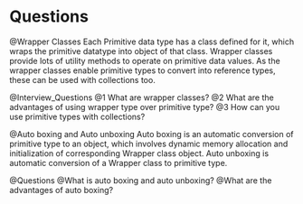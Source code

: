 # Questions
 @Wrapper Classes
Each Primitive data type has a class defined for it, which wraps the primitive datatype into
object of that class. Wrapper classes provide lots of utility methods to operate on primitive
data values. As the wrapper classes enable primitive types to convert into reference types,
these can be used with collections too.



 



@Interview_Questions
 @1   What are wrapper classes?
 @2   What are the advantages of using wrapper type over primitive type?
 @3   How can you use primitive types with collections?




@Auto boxing and Auto unboxing
Auto boxing is an automatic conversion of primitive type to an object, which involves
dynamic memory allocation and initialization of corresponding Wrapper class object. Auto
unboxing is automatic conversion of a Wrapper class to primitive type.
 

@Questions
@What is auto boxing and auto unboxing?
@What are the advantages of auto boxing?